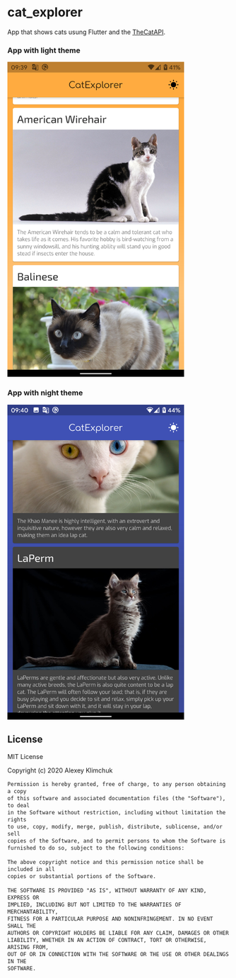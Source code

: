 # cat_explorer

App that shows cats usung Flutter and the [TheCatAPI](https://thecatapi.com/).

### App with light theme

<img width="400" src="https://github.com/kllaas/cat_explorer/blob/master/screenshots/app_light.png">

### App with night theme

<img width="400" src="https://github.com/kllaas/cat_explorer/blob/master/screenshots/app_dark.png">

## License

MIT License

Copyright (c) 2020 Alexey Klimchuk
```
Permission is hereby granted, free of charge, to any person obtaining a copy
of this software and associated documentation files (the "Software"), to deal
in the Software without restriction, including without limitation the rights
to use, copy, modify, merge, publish, distribute, sublicense, and/or sell
copies of the Software, and to permit persons to whom the Software is
furnished to do so, subject to the following conditions:

The above copyright notice and this permission notice shall be included in all
copies or substantial portions of the Software.

THE SOFTWARE IS PROVIDED "AS IS", WITHOUT WARRANTY OF ANY KIND, EXPRESS OR
IMPLIED, INCLUDING BUT NOT LIMITED TO THE WARRANTIES OF MERCHANTABILITY,
FITNESS FOR A PARTICULAR PURPOSE AND NONINFRINGEMENT. IN NO EVENT SHALL THE
AUTHORS OR COPYRIGHT HOLDERS BE LIABLE FOR ANY CLAIM, DAMAGES OR OTHER
LIABILITY, WHETHER IN AN ACTION OF CONTRACT, TORT OR OTHERWISE, ARISING FROM,
OUT OF OR IN CONNECTION WITH THE SOFTWARE OR THE USE OR OTHER DEALINGS IN THE
SOFTWARE.
```

